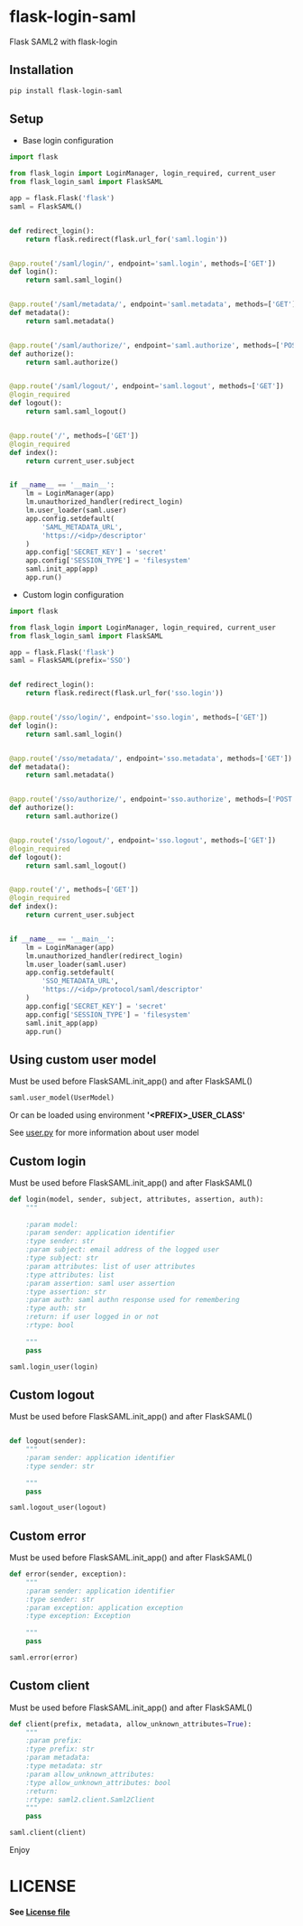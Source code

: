 # flask-login-saml
Flask SAML2 with flask-login

## Installation

```bash
pip install flask-login-saml
```

## Setup

- Base login configuration

```python 
import flask

from flask_login import LoginManager, login_required, current_user
from flask_login_saml import FlaskSAML

app = flask.Flask('flask')
saml = FlaskSAML()


def redirect_login():
    return flask.redirect(flask.url_for('saml.login'))


@app.route('/saml/login/', endpoint='saml.login', methods=['GET'])
def login():
    return saml.saml_login()


@app.route('/saml/metadata/', endpoint='saml.metadata', methods=['GET'])
def metadata():
    return saml.metadata()


@app.route('/saml/authorize/', endpoint='saml.authorize', methods=['POST'])
def authorize():
    return saml.authorize()


@app.route('/saml/logout/', endpoint='saml.logout', methods=['GET'])
@login_required
def logout():
    return saml.saml_logout()


@app.route('/', methods=['GET'])
@login_required
def index():
    return current_user.subject


if __name__ == '__main__':
    lm = LoginManager(app)
    lm.unauthorized_handler(redirect_login)
    lm.user_loader(saml.user)
    app.config.setdefault(
        'SAML_METADATA_URL',
        'https://<idp>/descriptor'
    )
    app.config['SECRET_KEY'] = 'secret'
    app.config['SESSION_TYPE'] = 'filesystem'
    saml.init_app(app)
    app.run()

```

- Custom login configuration

```python
import flask

from flask_login import LoginManager, login_required, current_user
from flask_login_saml import FlaskSAML

app = flask.Flask('flask')
saml = FlaskSAML(prefix='SSO')


def redirect_login():
    return flask.redirect(flask.url_for('sso.login'))


@app.route('/sso/login/', endpoint='sso.login', methods=['GET'])
def login():
    return saml.saml_login()


@app.route('/sso/metadata/', endpoint='sso.metadata', methods=['GET'])
def metadata():
    return saml.metadata()


@app.route('/sso/authorize/', endpoint='sso.authorize', methods=['POST'])
def authorize():
    return saml.authorize()


@app.route('/sso/logout/', endpoint='sso.logout', methods=['GET'])
@login_required
def logout():
    return saml.saml_logout()


@app.route('/', methods=['GET'])
@login_required
def index():
    return current_user.subject


if __name__ == '__main__':
    lm = LoginManager(app)
    lm.unauthorized_handler(redirect_login)
    lm.user_loader(saml.user)
    app.config.setdefault(
        'SSO_METADATA_URL',
        'https://<idp>/protocol/saml/descriptor'
    )
    app.config['SECRET_KEY'] = 'secret'
    app.config['SESSION_TYPE'] = 'filesystem'
    saml.init_app(app)
    app.run()
```

## Using custom user model

Must be used before FlaskSAML.init_app() and after FlaskSAML()

```python
saml.user_model(UserModel)
```

Or can be loaded using environment  __'\<PREFIX\>\_USER_CLASS'__

See [user.py](https://github.com/frederickney/flask-login-saml/blob/main/flask_login_saml/user.py) for more information about user model

## Custom login

Must be used before FlaskSAML.init_app() and after FlaskSAML()

```python
def login(model, sender, subject, attributes, assertion, auth):
    """
    
    :param model:  
    :param sender: application identifier
    :type sender: str
    :param subject: email address of the logged user
    :type subject: str
    :param attributes: list of user attributes
    :type attributes: list
    :param assertion: saml user assertion
    :type assertion: str
    :param auth: saml authn response used for remembering
    :type auth: str
    :return: if user logged in or not
    :rtype: bool
    
    """
    pass

saml.login_user(login)
```

## Custom logout

Must be used before FlaskSAML.init_app() and after FlaskSAML()

```python

def logout(sender):
    """
    :param sender: application identifier
    :type sender: str
    
    """
    pass

saml.logout_user(logout)
```

## Custom error

Must be used before FlaskSAML.init_app() and after FlaskSAML()

```python
def error(sender, exception):
    """
    :param sender: application identifier
    :type sender: str
    :param exception: application exception
    :type exception: Exception
    
    """
    pass

saml.error(error)
```

## Custom client

Must be used before FlaskSAML.init_app() and after FlaskSAML()

```python
def client(prefix, metadata, allow_unknown_attributes=True):
    """
    :param prefix:
    :type prefix: str
    :param metadata:
    :type metadata: str
    :param allow_unknown_attributes:
    :type allow_unknown_attributes: bool
    :return:
    :rtype: saml2.client.Saml2Client
    """
    pass

saml.client(client)
```

Enjoy

# LICENSE

#### See [License file](LICENSE)